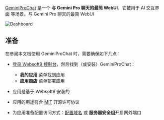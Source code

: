 [GeminiProChat](https://github.com/babaohuang/GeminiProChat) 是一个 **与 Gemini Pro 聊天的最简 WebUI**，它被用于 AI 交互界面  等场景。与 Gemini Pro 聊天的最简 WebUI


![Dashboard](https://libs.websoft9.com/Websoft9/DocsPicture/zh/geminiprochat/geminiprochat-gui-websoft9.png)


## 准备

在参阅本文档使用 GeminiProChat 时，需要确保如下几点：

- [登录 Websoft9 控制台](./login-console)，然后找到（或安装）GeminiProChat：
  - **我的应用** 菜单找到应用 
  - **应用商店** 菜单部署应用

- 应用是基于 Websoft9 安装的


- 应用的用途符合 [MIT](https://opensource.org/licenses/MIT) 开源许可协议


- 为应用准备配置访问方式：[配置域名](./domain-set) 或 **服务器安全组**开启网外端口